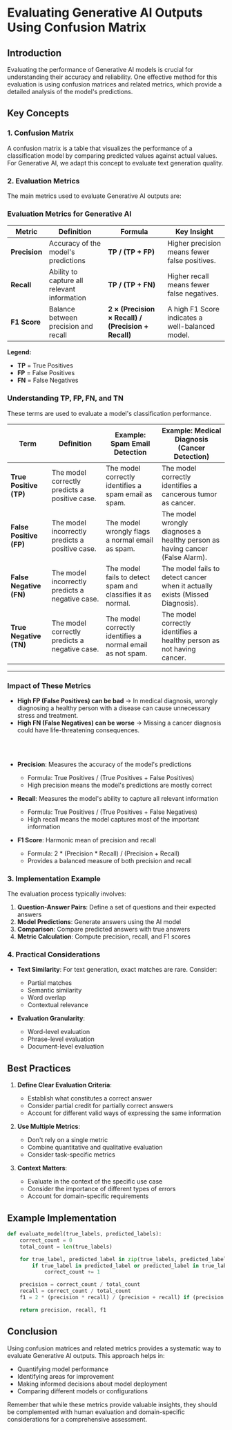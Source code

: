 # Evaluating Generative AI Outputs Using Confusion Matrix

## Introduction
Evaluating the performance of Generative AI models is crucial for understanding their accuracy and reliability. One effective method for this evaluation is using confusion matrices and related metrics, which provide a detailed analysis of the model's predictions.

## Key Concepts

### 1. Confusion Matrix
A confusion matrix is a table that visualizes the performance of a classification model by comparing predicted values against actual values. For Generative AI, we adapt this concept to evaluate text generation quality.

### 2. Evaluation Metrics
The main metrics used to evaluate Generative AI outputs are:


### **Evaluation Metrics for Generative AI**

| **Metric**   | **Definition**                                      | **Formula**                                      | **Key Insight**                                  |
|-------------|------------------------------------------------|------------------------------------------------|------------------------------------------------|
| **Precision** | Accuracy of the model's predictions | **TP / (TP + FP)** | Higher precision means fewer false positives. |
| **Recall**    | Ability to capture all relevant information | **TP / (TP + FN)** | Higher recall means fewer false negatives. |
| **F1 Score**  | Balance between precision and recall | **2 × (Precision × Recall) / (Precision + Recall)** | A high F1 Score indicates a well-balanced model. |

**Legend:**  
- **TP** = True Positives  
- **FP** = False Positives  
- **FN** = False Negatives  


### **Understanding TP, FP, FN, and TN**
These terms are used to evaluate a model's classification performance.

| **Term**   | **Definition**                                       | **Example: Spam Email Detection**              | **Example: Medical Diagnosis (Cancer Detection)** |
|------------|-------------------------------------------------|--------------------------------|------------------------------------|
| **True Positive (TP)**  | The model correctly predicts a positive case. | The model correctly identifies a spam email as spam. | The model correctly identifies a cancerous tumor as cancer. |
| **False Positive (FP)** | The model incorrectly predicts a positive case. | The model wrongly flags a normal email as spam. | The model wrongly diagnoses a healthy person as having cancer (False Alarm). |
| **False Negative (FN)** | The model incorrectly predicts a negative case. | The model fails to detect spam and classifies it as normal. | The model fails to detect cancer when it actually exists (Missed Diagnosis). |
| **True Negative (TN)**  | The model correctly predicts a negative case. | The model correctly identifies a normal email as not spam. | The model correctly identifies a healthy person as not having cancer. |

---

### **Impact of These Metrics**
- **High FP (False Positives) can be bad** → In medical diagnosis, wrongly diagnosing a healthy person with a disease can cause unnecessary stress and treatment.  
- **High FN (False Negatives) can be worse** → Missing a cancer diagnosis could have life-threatening consequences.  

<br/>
<br/>

- **Precision**: Measures the accuracy of the model's predictions
  - Formula: True Positives / (True Positives + False Positives)
  - High precision means the model's predictions are mostly correct

- **Recall**: Measures the model's ability to capture all relevant information
  - Formula: True Positives / (True Positives + False Negatives)
  - High recall means the model captures most of the important information

- **F1 Score**: Harmonic mean of precision and recall
  - Formula: 2 * (Precision * Recall) / (Precision + Recall)
  - Provides a balanced measure of both precision and recall

### 3. Implementation Example
The evaluation process typically involves:

1. **Question-Answer Pairs**: Define a set of questions and their expected answers
2. **Model Predictions**: Generate answers using the AI model
3. **Comparison**: Compare predicted answers with true answers
4. **Metric Calculation**: Compute precision, recall, and F1 scores

### 4. Practical Considerations

- **Text Similarity**: For text generation, exact matches are rare. Consider:
  - Partial matches
  - Semantic similarity
  - Word overlap
  - Contextual relevance

- **Evaluation Granularity**:
  - Word-level evaluation
  - Phrase-level evaluation
  - Document-level evaluation

## Best Practices

1. **Define Clear Evaluation Criteria**:
   - Establish what constitutes a correct answer
   - Consider partial credit for partially correct answers
   - Account for different valid ways of expressing the same information

2. **Use Multiple Metrics**:
   - Don't rely on a single metric
   - Combine quantitative and qualitative evaluation
   - Consider task-specific metrics

3. **Context Matters**:
   - Evaluate in the context of the specific use case
   - Consider the importance of different types of errors
   - Account for domain-specific requirements

## Example Implementation

```python
def evaluate_model(true_labels, predicted_labels):
    correct_count = 0
    total_count = len(true_labels)

    for true_label, predicted_label in zip(true_labels, predicted_labels):
        if true_label in predicted_label or predicted_label in true_label:
            correct_count += 1

    precision = correct_count / total_count
    recall = correct_count / total_count
    f1 = 2 * (precision * recall) / (precision + recall) if (precision + recall) > 0 else 0

    return precision, recall, f1
```

## Conclusion
Using confusion matrices and related metrics provides a systematic way to evaluate Generative AI outputs. This approach helps in:
- Quantifying model performance
- Identifying areas for improvement
- Making informed decisions about model deployment
- Comparing different models or configurations

Remember that while these metrics provide valuable insights, they should be complemented with human evaluation and domain-specific considerations for a comprehensive assessment. 